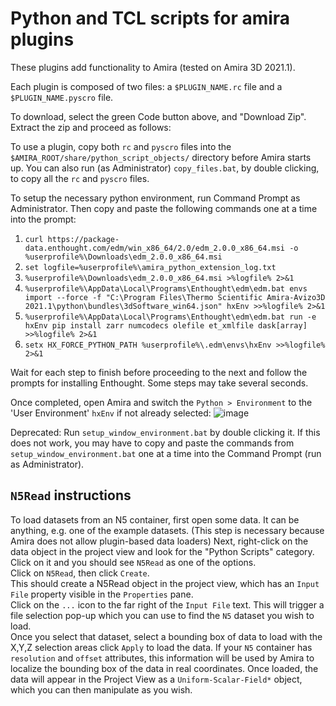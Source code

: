 # Python and TCL scripts for amira plugins

These plugins add functionality to Amira (tested on Amira 3D 2021.1). 

Each plugin is composed of two files: a `$PLUGIN_NAME.rc` file and a `$PLUGIN_NAME.pyscro` file.  

To download, select the green Code button above, and "Download Zip". Extract the zip and proceed as follows:

To use a plugin, copy both `rc` and `pyscro` files into the `$AMIRA_ROOT/share/python_script_objects/` directory before Amira starts up. You can also run (as Administrator) `copy_files.bat`, by double clicking, to copy all the `rc` and `pyscro` files.

To setup the necessary python environment, run Command Prompt as Administrator. Then copy and paste the following commands one at a time into the prompt:
1. `curl https://package-data.enthought.com/edm/win_x86_64/2.0/edm_2.0.0_x86_64.msi -o %userprofile%\Downloads\edm_2.0.0_x86_64.msi`
2. `set logfile=%userprofile%\amira_python_extension_log.txt`
3. `%userprofile%\Downloads\edm_2.0.0_x86_64.msi >%logfile% 2>&1`
4. `%userprofile%\AppData\Local\Programs\Enthought\edm\edm.bat envs import --force -f "C:\Program Files\Thermo Scientific Amira-Avizo3D 2021.1\python\bundles\3dSoftware_win64.json" hxEnv >>%logfile% 2>&1`
5. `%userprofile%\AppData\Local\Programs\Enthought\edm\edm.bat run -e hxEnv pip install zarr numcodecs olefile et_xmlfile dask[array] >>%logfile% 2>&1`
6. `setx HX_FORCE_PYTHON_PATH %userprofile%\.edm\envs\hxEnv >>%logfile% 2>&1`

Wait for each step to finish before proceeding to the next and follow the prompts for installing Enthought. Some steps may take several seconds.

Once completed, open Amira and switch the `Python > Environment` to the 'User Environment' `hxEnv` if not already selected:
![image](https://user-images.githubusercontent.com/19193291/139340964-56409662-e95f-4d14-8b4d-8a44a847d5b1.png)

Deprecated: Run `setup_window_environment.bat` by double clicking it. If this does not work, you may have to copy and paste the commands from `setup_window_environment.bat` one at a time into the Command Prompt (run as Administrator).

## `N5Read` instructions
To load datasets from an N5 container, first open some data. It can be anything, e.g. one of the example datasets. (This step is necessary because Amira does not allow plugin-based data loaders) 
Next, right-click on the data object in the project view and look for the "Python Scripts" category.  
Click on it and you should see `N5Read` as one of the options.  
Click on `N5Read`, then click `Create`.  
This should create a N5Read object in the project view, which has an `Input File` property visible in the `Properties` pane.  
Click on the `...` icon to the far right of the `Input File` text. This will trigger a file selection pop-up which you can use to find the  `N5` dataset you wish to load.  
Once you select that dataset, select a bounding box of data to load with the X,Y,Z selection areas click `Apply` to load the data. If your `N5` container has `resolution` and `offset` attributes, this information will be used by Amira to localize the bounding box of the data in real coordinates. Once loaded, the data will appear in the Project View as a `Uniform-Scalar-Field*` object, which you can then manipulate as you wish.  

